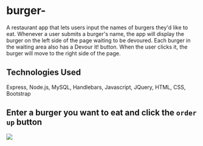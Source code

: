 # burger-
A restaurant app that lets users input the names of burgers they'd like to eat. Whenever a user submits a burger's name, the app will display the burger on the left side of the page  waiting to be devoured. Each burger in the waiting area also has a Devour it! button. When the user clicks it, the burger will move to the right side of the page.

## Technologies Used
Express, Node.js, MySQL, Handlebars, Javascript, JQuery, HTML, CSS, Bootstrap

## Enter a burger you want to eat and click the `order up` button
![](/public/assets/img/demo.gif)